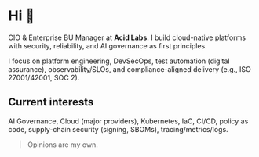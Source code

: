 # Hi 👋

CIO & Enterprise BU Manager at **Acid Labs**. I build cloud-native platforms with security, reliability, and AI governance as first principles.

I focus on platform engineering, DevSecOps, test automation (digital assurance), observability/SLOs, and compliance-aligned delivery (e.g., ISO 27001/42001, SOC 2).

## Current interests
AI Governance, Cloud (major providers), Kubernetes, IaC, CI/CD, policy as code, supply-chain security (signing, SBOMs), tracing/metrics/logs.

> Opinions are my own.